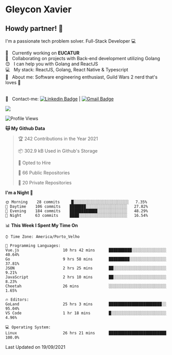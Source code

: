 # Gleycon Xavier

## Howdy partner! 👋

I'm a passionate tech problem solver.
Full-Stack Developer :computer:

 :rocket:  &nbsp; Currently working on **EUCATUR**
 <br/> :purple_heart: &nbsp; Collaborating on projects with Back-end development utilizing Golang
 <br/> :blush: &nbsp; I can help you with Golang and ReactJS
 <br/> :computer: &nbsp; My stack: ReactJS, Golang, React Native & Typescript
 <br/> 💬  &nbsp; About me: Software engineering enthusiast, Guild Wars 2 nerd that's loves :apple:
 <br/>
 <br/>
 <br/> :email: &nbsp; Contact-me: [![Linkedin Badge](https://img.shields.io/badge/-GleyconXavier-blue?style=flat-square&logo=Linkedin&logoColor=white&link=https://www.linkedin.com/in/gleyconxavier/)](https://www.linkedin.com/in/gleyconxavier/) 
| 
[![Gmail Badge](https://img.shields.io/badge/-gleyconxcarlos@gmail.com-c14438?style=flat-square&logo=Gmail&logoColor=white&link=mailto:gleyconxcarlos@gmail.com)](mailto:gleyconxcarlos@gmail.com)

![](https://komarev.com/ghpvc/?username=gleyconxavier)

<!--START_SECTION:waka-->
![Profile Views](http://img.shields.io/badge/Profile%20Views-0-blue)

**🐱 My Github Data** 

> 🏆 242 Contributions in the Year 2021
 > 
> 📦 302.9 kB Used in Github's Storage 
 > 
> 💼 Opted to Hire
 > 
> 📜 66 Public Repositories 
 > 
> 🔑 20 Private Repositories  
 > 
**I'm a Night 🦉** 

```text
🌞 Morning    28 commits     █░░░░░░░░░░░░░░░░░░░░░░░░   7.35% 
🌆 Daytime    106 commits    ███████░░░░░░░░░░░░░░░░░░   27.82% 
🌃 Evening    184 commits    ████████████░░░░░░░░░░░░░   48.29% 
🌙 Night      63 commits     ████░░░░░░░░░░░░░░░░░░░░░   16.54%

```


📊 **This Week I Spent My Time On** 

```text
⌚︎ Time Zone: America/Porto_Velho

💬 Programming Languages: 
Vue.js                   10 hrs 42 mins      ██████████░░░░░░░░░░░░░░░   40.64% 
Go                       9 hrs 58 mins       █████████░░░░░░░░░░░░░░░░   37.81% 
JSON                     2 hrs 25 mins       ██░░░░░░░░░░░░░░░░░░░░░░░   9.21% 
JavaScript               2 hrs 10 mins       ██░░░░░░░░░░░░░░░░░░░░░░░   8.23% 
Cheetah                  26 mins             ░░░░░░░░░░░░░░░░░░░░░░░░░   1.65%

🔥 Editors: 
GoLand                   25 hrs 3 mins       ███████████████████████░░   95.04% 
VS Code                  1 hr 18 mins        █░░░░░░░░░░░░░░░░░░░░░░░░   4.96%

💻 Operating System: 
Linux                    26 hrs 21 mins      █████████████████████████   100.0%

```


 Last Updated on 19/09/2021
<!--END_SECTION:waka-->
